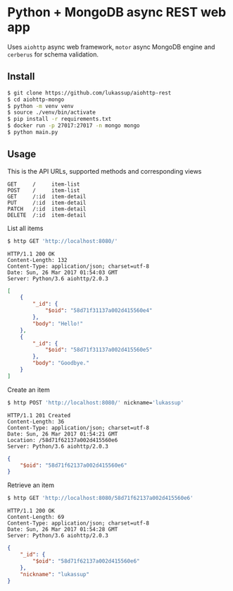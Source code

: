 # Python + MongoDB async REST web app

Uses `aiohttp` async web framework, `motor` async MongoDB engine and `cerberus`
for schema validation.

## Install

```bash
$ git clone https://github.com/lukassup/aiohttp-rest
$ cd aiohttp-mongo
$ python -m venv venv
$ source ./venv/bin/activate
$ pip install -r requirements.txt
$ docker run -p 27017:27017 -n mongo mongo
$ python main.py
```

## Usage

This is the API URLs, supported methods and corresponding views

```
GET     /     item-list
POST    /     item-list
GET     /:id  item-detail
PUT     /:id  item-detail
PATCH   /:id  item-detail
DELETE  /:id  item-detail
```

List all items

```bash
$ http GET 'http://localhost:8080/'
```
```
HTTP/1.1 200 OK
Content-Length: 132
Content-Type: application/json; charset=utf-8
Date: Sun, 26 Mar 2017 01:54:03 GMT
Server: Python/3.6 aiohttp/2.0.3
```
```json
[
    {
        "_id": {
            "$oid": "58d71f31137a002d415560e4"
        },
        "body": "Hello!"
    },
    {
        "_id": {
            "$oid": "58d71f31137a002d415560e5"
        },
        "body": "Goodbye."
    }
]
```

Create an item

```bash
$ http POST 'http://localhost:8080/' nickname='lukassup'
```
```
HTTP/1.1 201 Created
Content-Length: 36
Content-Type: application/json; charset=utf-8
Date: Sun, 26 Mar 2017 01:54:21 GMT
Location: /58d71f62137a002d415560e6
Server: Python/3.6 aiohttp/2.0.3
```
```json
{
    "$oid": "58d71f62137a002d415560e6"
}
```

Retrieve an item

```bash
$ http GET 'http://localhost:8080/58d71f62137a002d415560e6'
```
```
HTTP/1.1 200 OK
Content-Length: 69
Content-Type: application/json; charset=utf-8
Date: Sun, 26 Mar 2017 01:54:28 GMT
Server: Python/3.6 aiohttp/2.0.3
```
```json
{
    "_id": {
        "$oid": "58d71f62137a002d415560e6"
    },
    "nickname": "lukassup"
}
```
